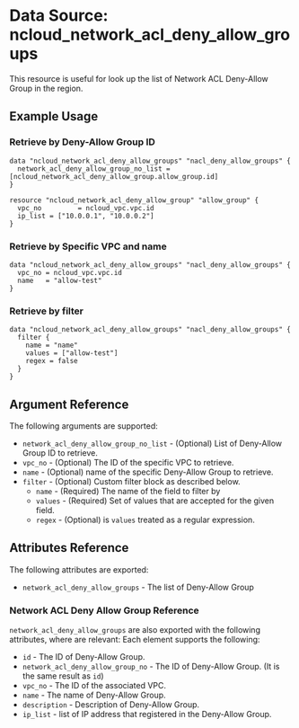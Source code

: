 # Data Source: ncloud_network_acl_deny_allow_groups

This resource is useful for look up the list of Network ACL Deny-Allow Group in the region.

## Example Usage

### Retrieve by Deny-Allow Group ID

```hcl
data "ncloud_network_acl_deny_allow_groups" "nacl_deny_allow_groups" {
  network_acl_deny_allow_group_no_list = [ncloud_network_acl_deny_allow_group.allow_group.id]
}

resource "ncloud_network_acl_deny_allow_group" "allow_group" {
  vpc_no         = ncloud_vpc.vpc.id
  ip_list = ["10.0.0.1", "10.0.0.2"]
}
```

### Retrieve by Specific VPC and name

```hcl
data "ncloud_network_acl_deny_allow_groups" "nacl_deny_allow_groups" {
  vpc_no = ncloud_vpc.vpc.id
  name   = "allow-test"
}
```

### Retrieve by filter

```hcl
data "ncloud_network_acl_deny_allow_groups" "nacl_deny_allow_groups" {
  filter {
    name = "name"
    values = ["allow-test"]
    regex = false
  }
}
```

## Argument Reference

The following arguments are supported:

* `network_acl_deny_allow_group_no_list` - (Optional) List of Deny-Allow Group ID to retrieve.
* `vpc_no` - (Optional) The ID of the specific VPC to retrieve.
* `name` - (Optional) name of the specific Deny-Allow Group to retrieve.
* `filter` - (Optional) Custom filter block as described below.
    * `name` - (Required) The name of the field to filter by
    * `values` - (Required) Set of values that are accepted for the given field.
    * `regex` - (Optional) is `values` treated as a regular expression.

## Attributes Reference

The following attributes are exported:

* `network_acl_deny_allow_groups` - The list of Deny-Allow Group

### Network ACL Deny Allow Group Reference

`network_acl_deny_allow_groups` are also exported with the following attributes, where are relevant: Each element
supports the following:

* `id` - The ID of Deny-Allow Group.
* `network_acl_deny_allow_group_no` - The ID of Deny-Allow Group. (It is the same result as `id`)
* `vpc_no` - The ID of the associated VPC.
* `name` - The name of Deny-Allow Group.
* `description` - Description of Deny-Allow Group.
* `ip_list` - list of IP address that registered in the Deny-Allow Group.